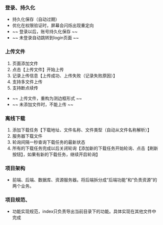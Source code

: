 
### 登录、持久化
- 持久化保存（自动过期）
- 优化在权限验证时，屏幕会闪烁出现重定向
- ~~ 登录以后，账号持久化保存 ~~
- ~~ 未登录自动跳转到login页面 ~~



### 上传文件

1. 页面添加文件
2. 点击【上传文件】开始上传
3. 记录上传信息【上传成功、上传失败（记录失败原因）】
4. 支持多文件上传
5. 支持断点续传
- ~~ 上传文件，重构为测边框形式  ~~
- ~~ 未添加文件时，不能上传 ~~



### 离线下载
1. 添加下载任务【下载地址、文件名称、文件类型（自动从文件名称解析）】
2. 服务器下载文件
3. 轮询间隔一秒查询下载任务的最新状态
4. 所有的下载任务完成以后关闭轮询【添加新的下载任务开始轮询、点击【刷新按钮】，如果有新的下载任务，继续开启轮询】



### 项目架构
- 前端、后端、数据库、资源服务器。将后端拆分成“后端功能”和“负责资源”的两个业务。

### 项目规范、
- 功能实现规范，index只负责导出当前目录下的功能。具体实现在其他文件中完成
